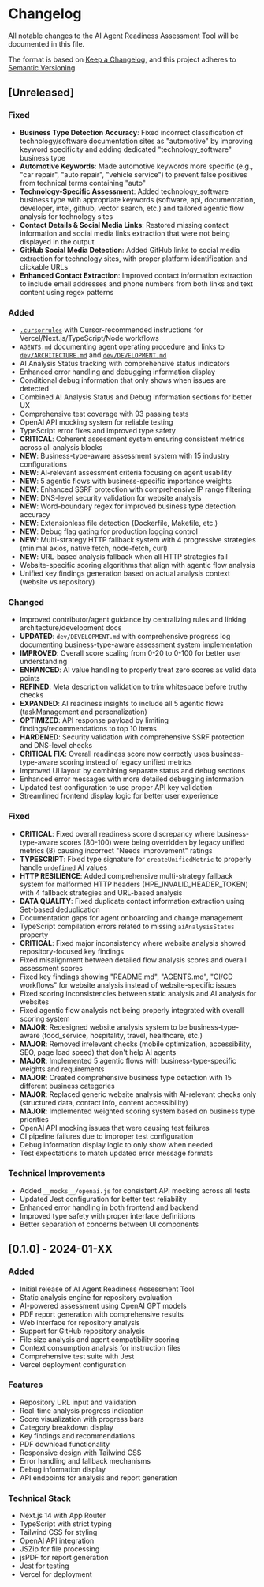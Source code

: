 # Changelog

All notable changes to the AI Agent Readiness Assessment Tool will be documented in this file.

The format is based on [Keep a Changelog](https://keepachangelog.com/en/1.0.0/),
and this project adheres to [Semantic Versioning](https://semver.org/spec/v2.0.0.html).

## [Unreleased]

### Fixed
- **Business Type Detection Accuracy**: Fixed incorrect classification of technology/software documentation sites as "automotive" by improving keyword specificity and adding dedicated "technology_software" business type
- **Automotive Keywords**: Made automotive keywords more specific (e.g., "car repair", "auto repair", "vehicle service") to prevent false positives from technical terms containing "auto"
- **Technology-Specific Assessment**: Added technology_software business type with appropriate keywords (software, api, documentation, developer, intel, github, vector search, etc.) and tailored agentic flow analysis for technology sites
- **Contact Details & Social Media Links**: Restored missing contact information and social media links extraction that were not being displayed in the output
- **GitHub Social Media Detection**: Added GitHub links to social media extraction for technology sites, with proper platform identification and clickable URLs
- **Enhanced Contact Extraction**: Improved contact information extraction to include email addresses and phone numbers from both links and text content using regex patterns

### Added
- [`.cursorrules`](.cursorrules) with Cursor-recommended instructions for Vercel/Next.js/TypeScript/Node workflows
- [`AGENTS.md`](AGENTS.md) documenting agent operating procedure and links to [`dev/ARCHITECTURE.md`](dev/ARCHITECTURE.md) and [`dev/DEVELOPMENT.md`](dev/DEVELOPMENT.md)
- AI Analysis Status tracking with comprehensive status indicators
- Enhanced error handling and debugging information display
- Conditional debug information that only shows when issues are detected
- Combined AI Analysis Status and Debug Information sections for better UX
- Comprehensive test coverage with 93 passing tests
- OpenAI API mocking system for reliable testing
- TypeScript error fixes and improved type safety
- **CRITICAL**: Coherent assessment system ensuring consistent metrics across all analysis blocks
- **NEW**: Business-type-aware assessment system with 15 industry configurations
- **NEW**: AI-relevant assessment criteria focusing on agent usability
- **NEW**: 5 agentic flows with business-specific importance weights
- **NEW**: Enhanced SSRF protection with comprehensive IP range filtering
- **NEW**: DNS-level security validation for website analysis
- **NEW**: Word-boundary regex for improved business type detection accuracy
- **NEW**: Extensionless file detection (Dockerfile, Makefile, etc.)
- **NEW**: Debug flag gating for production logging control
- **NEW**: Multi-strategy HTTP fallback system with 4 progressive strategies (minimal axios, native fetch, node-fetch, curl)
- **NEW**: URL-based analysis fallback when all HTTP strategies fail
- Website-specific scoring algorithms that align with agentic flow analysis
- Unified key findings generation based on actual analysis context (website vs repository)

### Changed
- Improved contributor/agent guidance by centralizing rules and linking architecture/development docs
- **UPDATED**: `dev/DEVELOPMENT.md` with comprehensive progress log documenting business-type-aware assessment system implementation
- **IMPROVED**: Overall score scaling from 0-20 to 0-100 for better user understanding
- **ENHANCED**: AI value handling to properly treat zero scores as valid data points
- **REFINED**: Meta description validation to trim whitespace before truthy checks
- **EXPANDED**: AI readiness insights to include all 5 agentic flows (taskManagement and personalization)
- **OPTIMIZED**: API response payload by limiting findings/recommendations to top 10 items
- **HARDENED**: Security validation with comprehensive SSRF protection and DNS-level checks
- **CRITICAL FIX**: Overall readiness score now correctly uses business-type-aware scoring instead of legacy unified metrics
- Improved UI layout by combining separate status and debug sections
- Enhanced error messages with more detailed debugging information
- Updated test configuration to use proper API key validation
- Streamlined frontend display logic for better user experience

### Fixed
- **CRITICAL**: Fixed overall readiness score discrepancy where business-type-aware scores (80-100) were being overridden by legacy unified metrics (8) causing incorrect "Needs improvement" ratings
- **TYPESCRIPT**: Fixed type signature for `createUnifiedMetric` to properly handle `undefined` AI values
- **HTTP RESILIENCE**: Added comprehensive multi-strategy fallback system for malformed HTTP headers (HPE_INVALID_HEADER_TOKEN) with 4 fallback strategies and URL-based analysis
- **DATA QUALITY**: Fixed duplicate contact information extraction using Set-based deduplication
- Documentation gaps for agent onboarding and change management
- TypeScript compilation errors related to missing `aiAnalysisStatus` property
- **CRITICAL**: Fixed major inconsistency where website analysis showed repository-focused key findings
- Fixed misalignment between detailed flow analysis scores and overall assessment scores
- Fixed key findings showing "README.md", "AGENTS.md", "CI/CD workflows" for website analysis instead of website-specific issues
- Fixed scoring inconsistencies between static analysis and AI analysis for websites
- Fixed agentic flow analysis not being properly integrated with overall scoring system
- **MAJOR**: Redesigned website analysis system to be business-type-aware (food_service, hospitality, travel, healthcare, etc.)
- **MAJOR**: Removed irrelevant checks (mobile optimization, accessibility, SEO, page load speed) that don't help AI agents
- **MAJOR**: Implemented 5 agentic flows with business-type-specific weights and requirements
- **MAJOR**: Created comprehensive business type detection with 15 different business categories
- **MAJOR**: Replaced generic website analysis with AI-relevant checks only (structured data, contact info, content accessibility)
- **MAJOR**: Implemented weighted scoring system based on business type priorities
- OpenAI API mocking issues that were causing test failures
- CI pipeline failures due to improper test configuration
- Debug information display logic to only show when needed
- Test expectations to match updated error message formats

### Technical Improvements
- Added `__mocks__/openai.js` for consistent API mocking across all tests
- Updated Jest configuration for better test reliability
- Enhanced error handling in both frontend and backend
- Improved type safety with proper interface definitions
- Better separation of concerns between UI components

## [0.1.0] - 2024-01-XX

### Added
- Initial release of AI Agent Readiness Assessment Tool
- Static analysis engine for repository evaluation
- AI-powered assessment using OpenAI GPT models
- PDF report generation with comprehensive results
- Web interface for repository analysis
- Support for GitHub repository analysis
- File size analysis and agent compatibility scoring
- Context consumption analysis for instruction files
- Comprehensive test suite with Jest
- Vercel deployment configuration

### Features
- Repository URL input and validation
- Real-time analysis progress indication
- Score visualization with progress bars
- Category breakdown display
- Key findings and recommendations
- PDF download functionality
- Responsive design with Tailwind CSS
- Error handling and fallback mechanisms
- Debug information display
- API endpoints for analysis and report generation

### Technical Stack
- Next.js 14 with App Router
- TypeScript with strict typing
- Tailwind CSS for styling
- OpenAI API integration
- JSZip for file processing
- jsPDF for report generation
- Jest for testing
- Vercel for deployment